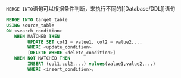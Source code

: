 `MERGE INTO`语句可以根据条件判断，来执行不同的[[Database/DDL]]语句

```sql
MERGE INTO target_table 
USING source_table 
ON <search_condition> 
   WHEN MATCHED THEN 
        UPDATE SET col1 = value1, col2 = value2,... 
        WHERE <update_condition> 
        [DELETE WHERE <delete_condition>] 
   WHEN NOT MATCHED THEN 
        INSERT (col1,col2,...) values(value1,value2,...) 
        WHERE <insert_condition>;
```

